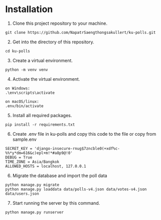 # Installation

1. Clone this project repository to your machine.

  `git clone https://github.com/NapatrSaengthongsakullert/ku-polls.git`

2. Get into the directory of this repository.

`cd ku-polls`

3. Create a virtual environment.

`python -m venv venv`

4. Activate the virtual environment.

```
on Windows:
.\env\scripts\activate

on macOS/linux:
.env/bin/activate
```

5. Install all required packages.

`pip install -r requirements.txt`

6. Create .env file in ku-polls and copy this code to the file or copy from sample.env
```
SECRET_KEY = 'django-insecure-rnug$7zncble0(+xdf%c-%%*y*dm=616&c)epl+m!*#a8p9@!0'
DEBUG = True
TIME_ZONE = Asia/Bangkok
ALLOWED_HOSTS = localhost, 127.0.0.1
```

6. Migrate the database and import the poll data

```
python manage.py migrate
python manage.py loaddata data/polls-v4.json data/votes-v4.json data/users.json
```

7. Start running the server by this command.

`python manage.py runserver`
